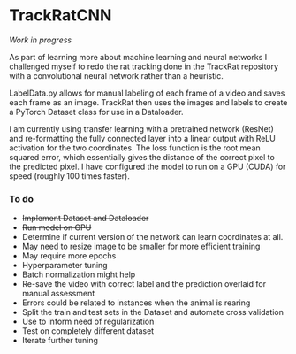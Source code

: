 # TrackRatCNN 

*Work in progress*
 
As part of learning more about machine learning and neural networks I challenged myself to redo the rat tracking done in the TrackRat repository with a convolutional neural network rather than a heuristic. 

LabelData.py allows for manual labeling of each frame of a video and saves each frame as an image. TrackRat then uses the images and labels to create a PyTorch Dataset class for use in a Dataloader. 

I am currently using transfer learning with a pretrained network (ResNet) and re-formatting the fully connected layer into a linear output with ReLU activation for the two coordinates. The loss function is the root mean squared error, which essentially gives the distance of the correct pixel to the predicted pixel. I have configured the model to run on a GPU (CUDA) for speed (roughly 100 times faster).

### To do
- ~~Implement Dataset and Dataloader~~
- ~~Run model on GPU~~
- Determine if current version of the network can learn coordinates at all. 
 - May need to resize image to be smaller for more efficient training
 - May require more epochs
 - Hyperparameter tuning
 - Batch normalization might help 
- Re-save the video with correct label and the prediction overlaid for manual assessment
 - Errors could be related to instances when the animal is rearing
- Split the train and test sets in the Dataset and automate cross validation
 - Use to inform need of regularization
- Test on completely different dataset
 - Iterate further tuning
